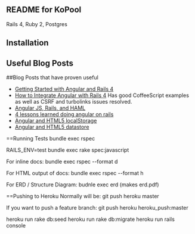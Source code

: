 README for KoPool
-----------------

Rails 4, Ruby 2, Postgres


Installation
------------


Useful Blog Posts
-----------------
##Blog Posts that have proven useful
- [Getting Started with Angular and Rails 4](http://www.honeybadger.io/blog/2013/12/11/beginners-guide-to-angular-js-rails)
- [How to Integrate Angular with Rails 4](https://shellycloud.com/blog/2013/10/how-to-integrate-angularjs-with-rails-4) Has good CoffeeScript examples as well as CSRF and turbolinks issues resolved.
- [Angular JS, Rails, and HAML](http://www.amberbit.com/blog/2014/1/20/angularjs-templates-in-ruby-on-rails-assets-pipeline/)
- [4 lessons learned doing angular on rails](http://gaslight.co/blog/4-lessons-learned-doing-angular-on-rails)
- [Angular and HTML5 localStorage](http://www.amitavroy.com/justread/content/articles/html5-local-storage-angular-js)
- [Angular and HTML5 datastore](http://stackoverflow.com/questions/17888884/service-retrieves-data-from-datastore-but-does-not-update-ui)



==Running Tests
bundle exec rspec

RAILS_ENV=test bundle exec rake spec:javascript



For inline docs:
bundle exec rspec --format d

For HTML output of docs:
bundle exec rspec --format h

For ERD / Structure Diagram:
budnle exec erd
(makes erd.pdf)


==Pushing to Heroku
Normally will be:
git push heroku master

If you want to push a feature branch:
git push heroku heroku_push:master

heroku run rake db:seed
heroku run rake db:migrate
heroku run rails console
